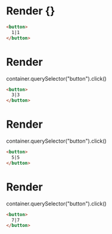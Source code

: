 # Render {}
```html
<button>
  1|1
</button>
```


# Render 
container.querySelector("button").click()

```html
<button>
  3|3
</button>
```


# Render 
container.querySelector("button").click()

```html
<button>
  5|5
</button>
```


# Render 
container.querySelector("button").click()

```html
<button>
  7|7
</button>
```